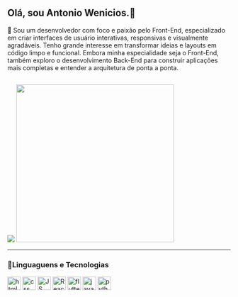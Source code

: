 ## Olá, sou Antonio Wenicios.👋

🌱 Sou um desenvolvedor com foco e paixão pelo Front-End, especializado em criar interfaces de usuário interativas, responsivas e visualmente agradáveis. Tenho grande interesse em transformar ideias e layouts em código limpo e funcional.
Embora minha especialidade seja o Front-End, também exploro o desenvolvimento Back-End para construir aplicações mais completas e entender a arquitetura de ponta a ponta.
##
<div>
<picture>
  <source
    srcset="https://github-readme-stats.vercel.app/api?username=wenicios&show_icons=true&theme=tokyonight&include_all_commits=true&locale=pt-br"
    media="(prefers-color-scheme: dark)"
  />
  <source
    srcset="https://github-readme-stats.vercel.app/api?username=wenicios&show_icons=true"
    media="(prefers-color-scheme: light), (prefers-color-scheme: no-preference)"
  />
  <img src="https://github-readme-stats.vercel.app/api?username=wenicios&show_icons=true" />
</picture>
<img 
  width = "356"
  src ="https://github-readme-stats.vercel.app/api/top-langs/?username=Wenicios&layout=compact&theme=tokyonight&locale=pt-br" />
</div>

<div>

</div>

---
### 🤖Linguaguens e Tecnologias
<img 
  aling = "left"
  alt = "html"
  title = "HTML"
  width = "30px"
  src="https://cdn.jsdelivr.net/gh/devicons/devicon@latest/icons/html5/html5-original.svg"/>
<img
  aling = "left"
  alt = "css"
  title = "CSS"
  width = "30px"
  src="https://cdn.jsdelivr.net/gh/devicons/devicon@latest/icons/css3/css3-original.svg" />
<img
  aling = "left"
  alt = "JS"
  title = "JAVASCRIPT"
  width = "30px"
  src="https://cdn.jsdelivr.net/gh/devicons/devicon@latest/icons/javascript/javascript-original.svg"/>
<img
  aling = "left"
  alt = "React"
  title = "React"
  width = "30px"
  src="https://cdn.jsdelivr.net/gh/devicons/devicon@latest/icons/react/react-original.svg"/>
<img
  aling = "left"
  alt = "flutter"
  title = "Flutter"
  width = "30px"
  src="https://cdn.jsdelivr.net/gh/devicons/devicon@latest/icons/flutter/flutter-original.svg" />
<img
   aling = "left"
  alt = "java"
  title = "Java"
  width = "30px"
  src="https://cdn.jsdelivr.net/gh/devicons/devicon@latest/icons/java/java-original.svg" />
<img
  aling = "left"
  alt = "python"
  title = "Python"
  width = "30px"
  src="https://cdn.jsdelivr.net/gh/devicons/devicon@latest/icons/python/python-original.svg" />
                                        
